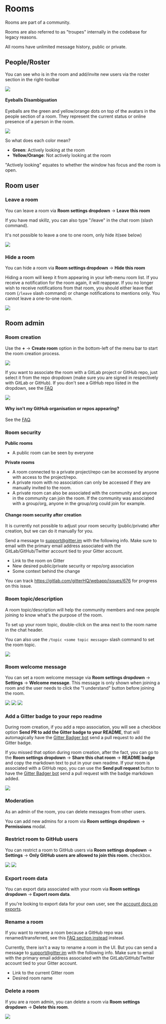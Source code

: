 # Rooms

Rooms are part of a community.

Rooms are also referred to as "troupes" internally in the codebase for legacy reasons.

All rooms have unlimited message history, public or private.


## People/Roster

You can see who is in the room and add/invite new users via the roster section in the right-toolbar

![](https://i.imgur.com/nW29SY1.png)

#### Eyeballs Disambiguation

Eyeballs are the green and yellow/orange dots on top of the avatars in the people section of a room. They represent the current status or online presence of a person in the room.

![](https://i.imgur.com/MRuIXK4.png)

So what does each color mean?

 - **Green**: Actively looking at the room
 - **Yellow/Orange**: Not actively looking at the room

"Actively looking" equates to whether the window has focus and the room is open.



## Room user

### Leave a room

You can leave a room via **Room settings dropdown** -> **Leave this room**

If you have mad skillz, you can also type "/leave" in the chat room (slash command).

It's not possible to leave a one to one room, only hide it(see below)

![](https://i.imgur.com/Rc4EVnV.png)


### Hide a room

You can hide a room via **Room settings dropdown** -> **Hide this room**

Hiding a room will keep it from appearing in your left-menu room list. If you receive a notification for the room again, it will reappear. If you no longer wish to receive notifications from that room, you should either leave that room (`/leave` slash command) or change notifications to mentions only. You cannot leave a one-to-one room.

![](https://i.imgur.com/ceIVTNd.png)


## Room admin

### Room creation

Use the **+** -> **Create room** option in the bottom-left of the menu bar to start the room creation process.

![](https://i.imgur.com/Mt6sMOe.png)

If you want to associate the room with a GitLab project or GitHub repo, just select it from the repo dropdown (make sure you are signed in respectively with GitLab or GitHub). If you don't see a GitHub repo listed in the dropdown, see the [FAQ](./faq.md#why-isnt-my-github-organisation-or-repos-appearing)

![](https://i.imgur.com/yOobB1g.png)


#### Why isn't my GitHub organisation or repos appearing?

See the [FAQ](./faq.md#why-isn-t-my-github-organisation-or-repos-appearing).


### Room security

**Public rooms**

 - A public room can be seen by everyone

**Private rooms**

 - A room connected to a private project/repo can be accessed by anyone with access to the project/repo.
 - A private room with no association can only be accessed if they are manually invited to the room.
 - A private room can also be associated with the community and anyone in the community can join the room. If the community was associated with a group/org, anyone in the group/org could join for example.

#### Change room security after creation

It is currently not possible to adjust your room security (public/private) after creation,
but we can do it manually for you.

Send a message to support@gitter.im with the following info. Make sure to email with the primary email address associated with the GitLab/GitHub/Twitter account tied to your Gitter account.

 - Link to the room on Gitter
 - New desired public/private security or repo/org association
 - Some context behind the change

You can track https://gitlab.com/gitterHQ/webapp/issues/676 for progress on this issue.



### Room topic/description

A room topic/description will help the community members and new people joining to know what's the purpose of the room.

To set up your room topic, double-click on the area next to the room name in the chat header.

You can also use the `/topic <some topic message>` slash command to set the room topic.

![](https://i.imgur.com/ecdteoh.png)

### Room welcome message

You can set a room welcome message via **Room settings dropdown** -> **Settings** -> **Welcome message**. This message is only shown when joining a room and the user needs to click the "I understand" button before joining the room.

![](https://i.imgur.com/ujd8kHE.png) ![](https://i.imgur.com/06azySl.png) ![](https://i.imgur.com/Sou791K.png)


### Add a Gitter badge to your repo readme

During room creation, if you add a repo association, you will see a checkbox option **Send PR to add the Gitter badge to your README**, that will automagically have the [Gitter Badger bot](https://github.com/gitter-badger) send a pull request to add the Gitter badge.

If you missed that option during room creation, after the fact, you can go to the **Room settings dropdown** -> **Share this chat room** -> **README badge** and copy the markdown text to put in your own readme.
If your room is associated with a GitHub repo, you can use the **Send pull request** button to have the [Gitter Badger bot](https://github.com/gitter-badger) send a pull request with the badge markdown added.

![](https://i.imgur.com/LRwMqHk.png)


### Moderation

As an admin of the room, you can delete messages from other users.

You can add new admins for a room via **Room settings dropdown** -> **Permissions** modal.


### Restrict room to GitHub users

You can restrict a room to GitHub users via **Room settings dropdown** -> **Settings** -> **Only GitHub users are allowed to join this room.** checkbox.

![](https://i.imgur.com/ujd8kHE.png) ![](https://i.imgur.com/oOGoEYw.png)


### Export room data

You can export data associated with your room via **Room settings dropdown** -> **Export room data**.

If you're looking to export data for your own user, see the [account docs on exports](./accounts.md#how-do-i-export-my-data).


### Rename a room

If you want to rename a room because a GitHub repo was renamed/transferred, see this [FAQ section instead](./faq.md#what-happens-if-i-rename-something-on-GitHub-org-repo) instead.

Currently, there isn't a way to rename a room in the UI. But you can send a message to support@gitter.im with the following info. Make sure to email with the primary email address associated with the GitLab/GitHub/Twitter account tied to your Gitter account.

 - Link to the current Gitter room
 - Desired room name


### Delete a room

If you are a room admin, you can delete a room via **Room settings dropdown** -> **Delete this room**.

![](https://i.imgur.com/FqxWgsM.png)
